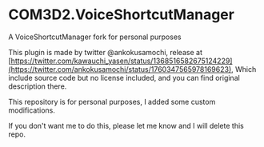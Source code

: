 # COM3D2.VoiceShortcutManager
A VoiceShortcutManager fork for personal purposes


This plugin is made by twitter @ankokusamochi, release at [https://twitter.com/kawauchi_yasen/status/1368516582675124229](https://twitter.com/ankokusamochi/status/1760347565978169623), Which include source code but no license included, and you can find original description there.

This repository is for personal purposes, I added some custom modifications.

If you don't want me to do this, please let me know and I will delete this repo.
